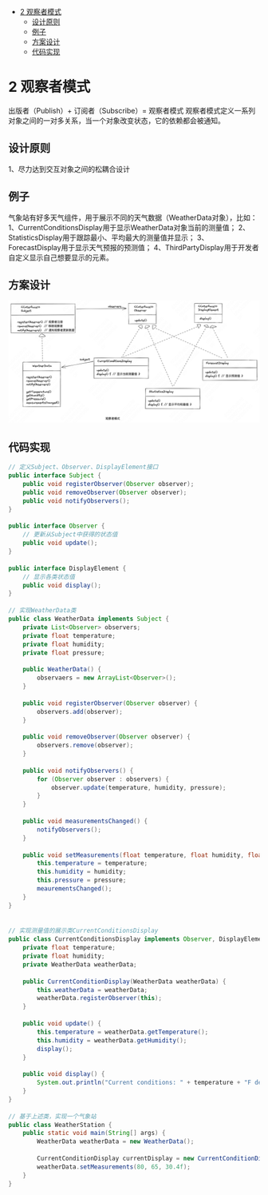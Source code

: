 <!-- START doctoc generated TOC please keep comment here to allow auto update -->
<!-- DON'T EDIT THIS SECTION, INSTEAD RE-RUN doctoc TO UPDATE -->

- [2 观察者模式](#2-%E8%A7%82%E5%AF%9F%E8%80%85%E6%A8%A1%E5%BC%8F)
  - [设计原则](#%E8%AE%BE%E8%AE%A1%E5%8E%9F%E5%88%99)
  - [例子](#%E4%BE%8B%E5%AD%90)
  - [方案设计](#%E6%96%B9%E6%A1%88%E8%AE%BE%E8%AE%A1)
  - [代码实现](#%E4%BB%A3%E7%A0%81%E5%AE%9E%E7%8E%B0)

<!-- END doctoc generated TOC please keep comment here to allow auto update -->

# 2 观察者模式
出版者（Publish）+ 订阅者（Subscribe）= 观察者模式
观察者模式定义一系列对象之间的一对多关系，当一个对象改变状态，它的依赖都会被通知。

## 设计原则

1、尽力达到交互对象之间的松耦合设计

## 例子

气象站有好多天气组件，用于展示不同的天气数据（WeatherData对象），比如：
1、CurrentConditionsDisplay用于显示WeatherData对象当前的测量值；
2、StatisticsDisplay用于跟踪最小、平均最大的测量值并显示；
3、ForecastDisplay用于显示天气预报的预测值；
4、ThirdPartyDisplay用于开发者自定义显示自己想要显示的元素。

## 方案设计

![观察者模式](./images/Pasted%20image%2020230312205402.png)

## 代码实现

```Java
// 定义Subject、Observer、DisplayElement接口
public interface Subject {
	public void registerObserver(Observer observer);
	public void removeObserver(Observer observer);
	public void notifyObservers();
}

public interface Observer {
	// 更新从Subject中获得的状态值
	public void update(); 
}

public interface DisplayElement {
	// 显示各类状态值
	public void display();
}

// 实现WeatherData类
public class WeatherData implements Subject {
	private List<Observer> observers;
	private float temperature;
	private float humidity;
	private float pressure;

	public WeatherData() {
		observaers = new ArrayList<Observer>();
	}

	public void registerObserver(Observer observer) {
		observers.add(observer);
	}

	public void removeObserver(Observer observer) {
		observers.remove(observer);
	}

	public void notifyObservers() {
		for (Observer observer : observers) {
			observer.update(temperature, humidity, pressure);
		}
	}

	public void measurementsChanged() {
		notifyObservers();
	}

	public void setMeasurements(float temperature, float humidity, float pressure) {
		this.temperature = temperature;
		this.humidity = humidity;
		this.pressure = pressure;
		meaurementsChanged();
	}
}


// 实现测量值的展示类CurrentConditionsDisplay
public class CurrentConditionsDisplay implements Observer, DisplayElement {
	private float temperature;
	private float humidity;
	private WeatherData weatherData;

	public CurrentConditionDisplay(WeatherData weatherData) {
		this.weatherData = weatherData;
		weatherData.registerObserver(this);
	}

	public void update() {
		this.temperature = weatherData.getTemperature();
		this.humidity = weatherData.getHumidity();
		display();
	}

	public void display() {
		System.out.println("Current conditions: " + temperature + "F degrees and " + humidity + "% humidity");
	}
}

// 基于上述类，实现一个气象站
public class WeatherStation {
	public static void main(String[] args) {
		WeatherData weatherData = new WeatherData();

		CurrentConditionDisplay currentDisplay = new CurrentConditionDisplay(weatherData);
		weatherData.setMeasurements(80, 65, 30.4f);
	}
}
```
